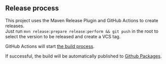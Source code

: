 ## Release process

This project uses the Maven Release Plugin and GitHub Actions to create releases.\
Just run `mvn release:prepare release:perform && git push` in the root to select the version to be released and create a
VCS tag.

GitHub Actions will
start [the build process](https://github.com/elasticsoftwarefoundation/akces-framework/actions/workflows/maven-publish.yml).

If successful, the build will be automatically published
to [Github Packages](https://maven.pkg.github.com/elasticsoftwarefoundation/akces-framework/).